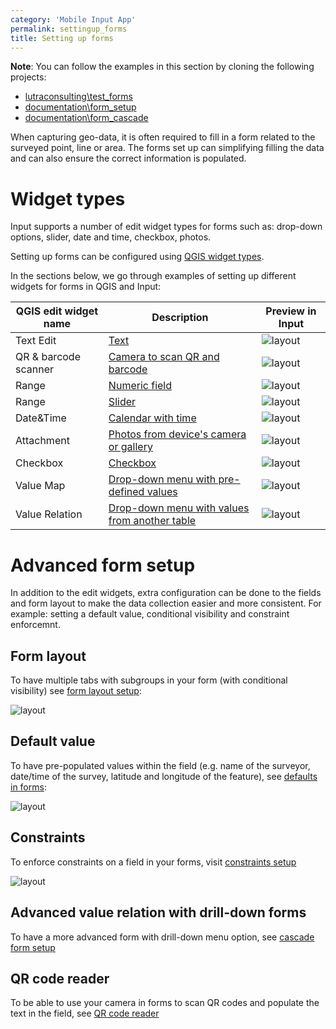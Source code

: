 ```yaml
---
category: 'Mobile Input App'
permalink: settingup_forms
title: Setting up forms
---
```


**Note**: You can follow the examples in this section by cloning the following projects:
  - [lutraconsulting\test_forms](https://public.cloudmergin.com/projects/lutraconsulting/test_forms/tree)
  - [documentation\form_setup](https://public.cloudmergin.com/projects/documentation/form_setup/tree)
  - [documentation\form_cascade](https://public.cloudmergin.com/projects/documentation/form_cascade/tree)

When capturing geo-data, it is often required to fill in a form related to the surveyed point, line or area. The forms set up can simplifying filling the data and can also ensure the correct information is populated.

# Widget types
Input supports a number of edit widget types for forms such as: drop-down options, slider, date and time, checkbox, photos.

Setting up forms can be configured using [QGIS widget types](https://docs.qgis.org/3.16/en/docs/user_manual/working_with_vector/vector_properties.html#edit-widgets).

In the sections below, we go through examples of setting up different widgets for forms in QGIS and Input:

|QGIS edit widget name   | Description  |Preview in Input   |
|---|---|---|
|Text Edit  |[Text](./settingup_forms_text)   | ![layout](/images/input_forms_text.png) |
|QR & barcode scanner  |[Camera to scan QR and barcode](./settingup_forms_qrcode)   | ![layout](/images/input_forms_qrcode1.png) |
|Range   |[Numeric field](./settingup_forms_number)   | ![layout](/images/input_forms_numbers.png)  |
|Range   |[Slider](./settingup_forms_slider)   | ![layout](/images/input_forms_slider1.png)  |
|Date&Time   |[Calendar with time](./settingup_forms_datetime)  |![layout](/images/input_forms_datetime1.png)   |
|Attachment   |[Photos from device's camera or gallery](./settingup_forms_photos) | ![layout](/images/input_forms_photo1.png)  |
|Checkbox   |[Checkbox](./settingup_forms_checkbox)   |![layout](/images/input_forms_checkbox2.png)   |
|Value Map   |[Drop-down menu with pre-defined values](./settingup_forms_valuemap) |![layout](/images/input_forms_valuemap1.png)   |
|Value Relation   |[Drop-down menu with values from another table](./settingup_forms_valuerelation) |![layout](/images/input_forms_valuerelation.png)   |

# Advanced form setup
In addition to the edit widgets, extra configuration can be done to the fields and form layout to make the data collection easier and more consistent. For example: setting a default value, conditional visibility and constraint enforcemnt.

## Form layout
To have multiple tabs with subgroups in your form (with conditional visibility) see [form layout setup](./settingup_forms_layout):

![layout](/images/input_forms_layout1.png)

## Default value

To have pre-populated values within the field (e.g. name of the surveyor, date/time of the survey, latitude and longitude of the feature), see [defaults in forms](./settingup_forms_defaults):

![layout](/images/input_forms_defaults1.png)

## Constraints
To enforce constraints on a field in your forms, visit [constraints setup](./settingup_forms_constraints)

![layout](/images/input_forms_slider1.png)

## Advanced value relation with drill-down forms
To have a more advanced form with drill-down menu option, see [cascade form setup](./settingup_forms_cascade)

## QR code reader
To be able to use your camera in forms to scan QR codes and populate the text in the field, see [QR code reader](./settingup_forms_qrcode)
